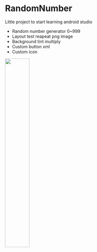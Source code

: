 # RandomNumber
Little project to start learning android studio
- Random number generator 0~999
- Layout test reapeat png image
- Background tint multiply
- Custom button xml
- Custom icon


<img src="https://i.ibb.co/W2YbSCX/Whats-App-Image-2020-01-10-at-3-52-39-PM.jpg" width="40%" height="40%">
